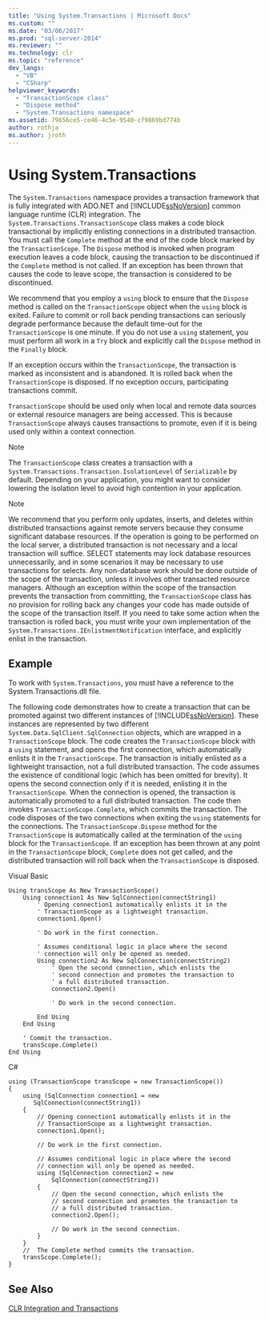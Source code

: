 ```yaml
---
title: "Using System.Transactions | Microsoft Docs"
ms.custom: ""
ms.date: "03/06/2017"
ms.prod: "sql-server-2014"
ms.reviewer: ""
ms.technology: clr
ms.topic: "reference"
dev_langs: 
  - "VB"
  - "CSharp"
helpviewer_keywords: 
  - "TransactionScope class"
  - "Dispose method"
  - "System.Transactions namespace"
ms.assetid: 79656ce5-ce46-4c5e-9540-cf9869bd774b
author: rothja
ms.author: jroth
---
```

# Using System.Transactions
  The `System.Transactions` namespace provides a transaction framework that is fully integrated with ADO.NET and [!INCLUDE[ssNoVersion](../../includes/ssnoversion-md.md)] common language runtime (CLR) integration. The `System.Transactions.TransactionScope` class makes a code block transactional by implicitly enlisting connections in a distributed transaction. You must call the `Complete` method at the end of the code block marked by the `TransactionScope`. The `Dispose` method is invoked when program execution leaves a code block, causing the transaction to be discontinued if the `Complete` method is not called. If an exception has been thrown that causes the code to leave scope, the transaction is considered to be discontinued.  
  
 We recommend that you employ a `using` block to ensure that the `Dispose` method is called on the `TransactionScope` object when the `using` block is exited. Failure to commit or roll back pending transactions can seriously degrade performance because the default time-out for the `TransactionScope` is one minute. If you do not use a `using` statement, you must perform all work in a `Try` block and explicitly call the `Dispose` method in the `Finally` block.  
  
 If an exception occurs within the `TransactionScope`, the transaction is marked as inconsistent and is abandoned. It is rolled back when the `TransactionScope` is disposed. If no exception occurs, participating transactions commit.  
  
 `TransactionScope` should be used only when local and remote data sources or external resource managers are being accessed. This is because `TransactionScope` always causes transactions to promote, even if it is being used only within a context connection.  
  
> [!NOTE]  
>  The `TransactionScope` class creates a transaction with a `System.Transactions.Transaction.IsolationLevel` of `Serializable` by default. Depending on your application, you might want to consider lowering the isolation level to avoid high contention in your application.  
  
> [!NOTE]  
>  We recommend that you perform only updates, inserts, and deletes within distributed transactions against remote servers because they consume significant database resources. If the operation is going to be performed on the local server, a distributed transaction is not necessary and a local transaction will suffice. SELECT statements may lock database resources unnecessarily, and in some scenarios it may be necessary to use transactions for selects. Any non-database work should be done outside of the scope of the transaction, unless it involves other transacted resource managers. Although an exception within the scope of the transaction prevents the transaction from committing, the `TransactionScope` class has no provision for rolling back any changes your code has made outside of the scope of the transaction itself. If you need to take some action when the transaction is rolled back, you must write your own implementation of the `System.Transactions.IEnlistmentNotification` interface, and explicitly enlist in the transaction.  
  
## Example  
 To work with `System.Transactions`, you must have a reference to the System.Transactions.dll file.  
  
 The following code demonstrates how to create a transaction that can be promoted against two different instances of [!INCLUDE[ssNoVersion](../../includes/ssnoversion-md.md)]. These instances are represented by two different `System.Data.SqlClient.SqlConnection` objects, which are wrapped in a `TransactionScope` block. The code creates the `TransactionScope` block with a `using` statement, and opens the first connection, which automatically enlists it in the `TransactionScope`. The transaction is initially enlisted as a lightweight transaction, not a full distributed transaction. The code assumes the existence of conditional logic (which has been omitted for brevity). It opens the second connection only if it is needed, enlisting it in the `TransactionScope`. When the connection is opened, the transaction is automatically promoted to a full distributed transaction. The code then invokes `TransactionScope.Complete`, which commits the transaction. The code disposes of the two connections when exiting the `using` statements for the connections. The `TransactionScope.Dispose` method for the `TransactionScope` is automatically called at the termination of the `using` block for the `TransactionScope`. If an exception has been thrown at any point in the `TransactionScope` block, `Complete` does not get called, and the distributed transaction will roll back when the `TransactionScope` is disposed.  
  
 Visual Basic  
  
```  
Using transScope As New TransactionScope()  
    Using connection1 As New SqlConnection(connectString1)  
        ' Opening connection1 automatically enlists it in the   
        ' TransactionScope as a lightweight transaction.  
        connection1.Open()  
  
        ' Do work in the first connection.  
  
        ' Assumes conditional logic in place where the second  
        ' connection will only be opened as needed.  
        Using connection2 As New SqlConnection(connectString2)  
            ' Open the second connection, which enlists the   
            ' second connection and promotes the transaction to  
            ' a full distributed transaction.  
            connection2.Open()  
  
            ' Do work in the second connection.  
  
        End Using  
    End Using  
  
    ' Commit the transaction.  
    transScope.Complete()  
End Using  
```  
  
 C#  
  
```  
using (TransactionScope transScope = new TransactionScope())  
{  
    using (SqlConnection connection1 = new   
       SqlConnection(connectString1))  
    {  
        // Opening connection1 automatically enlists it in the   
        // TransactionScope as a lightweight transaction.  
        connection1.Open();  
  
        // Do work in the first connection.  
  
        // Assumes conditional logic in place where the second  
        // connection will only be opened as needed.  
        using (SqlConnection connection2 = new   
            SqlConnection(connectString2))  
        {  
            // Open the second connection, which enlists the   
            // second connection and promotes the transaction to  
            // a full distributed transaction.   
            connection2.Open();  
  
            // Do work in the second connection.  
        }  
    }  
    //  The Complete method commits the transaction.  
    transScope.Complete();  
}  
```  
  
## See Also  
 [CLR Integration and Transactions](../native-client-ole-db-transactions/transactions.md)  
  
  
